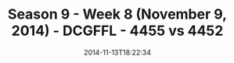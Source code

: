 ---
title: Season 9 - Week 8 (November 9, 2014) - DCGFFL - 4455 vs 4452
teams_score:
- team: 4455
  score:
- team: 4452
  score: 19
mvp: 'MVPs: Jarod Trujillo (Dark Green), Cole Whitaker (Black)'
game-ball: N/A
sportsperson: ''
season: 9
week: 8
date: '2014-11-13T18:22:34'
pageid: season-9-week-8-4455-vs-4452
---